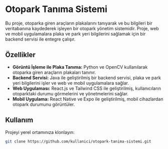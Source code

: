 # Otopark Tanıma Sistemi

Bu proje, otoparka giren araçların plakalarını tanıyarak ve bu bilgileri bir veritabanına kaydederek işleyen bir otopark yönetim sistemidir. Proje, web ve mobil uygulamalara plaka ve park yeri bilgilerini sağlamak için bir backend servisi ile entegre çalışır.

## Özellikler

- **Görüntü İşleme ile Plaka Tanıma:** Python ve OpenCV kullanılarak otoparka giren araçların plakaları tanınır.
- **Backend Servisi:** Java ile geliştirilmiş bir backend servisi, plaka ve park yeri bilgilerini işler ve web ve mobil uygulamalara sağlar.
- **Web Uygulaması:** React.js ve Tailwind CSS ile geliştirilmiş, kullanıcıların otoparktaki durumu görmelerini ve yönetmelerini sağlar.
- **Mobil Uygulama:** React Native ve Expo ile geliştirilmiş, mobil cihazlardan otopark durumunu görüntüler.

## Kullanım

Projeyi yerel ortamınıza klonlayın:

```bash
git clone https://github.com/kullanici/otopark-tanima-sistemi.git
